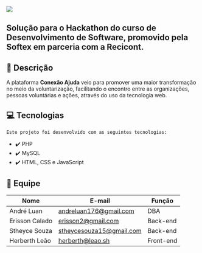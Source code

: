 ![](/res/images/conex.png)

## Solução para o Hackathon do curso de Desenvolvimento de Software, promovido pela Softex em parceria com a Recicont. 

## :rocket: Descrição

  A plataforma **Conexão Ajuda** veio para promover uma maior transformação no meio da voluntarização, facilitando o encontro entre as organizações, pessoas voluntárias e ações, através do uso da tecnologia web.

## :computer: Tecnologias

    Este projeto foi desenvolvido com as seguintes tecnologias:

- :heavy_check_mark: PHP
- :heavy_check_mark: MySQL
- :heavy_check_mark: HTML, CSS e JavaScript

## 🤝 Equipe

|Nome|E-mail|Função|
| -------- | -------- | -------- |
|André Luan |andreluan176@gmail.com|DBA|
|Erisson Calado |erisson2@gmail.com|Back-end|
|Stheyce Souza |stheycesouza15@gmail.com|Back-end|
|Herberth Leão |herberth@leao.sh|Front-end|
